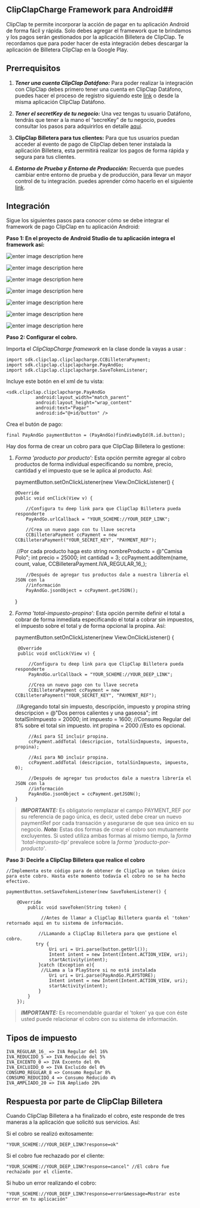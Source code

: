 
## ClipClapCharge Framework  para Android##

ClipClap te permite incorporar la acción de pagar en tu aplicación Android de forma fácil y rápida. Solo debes agregar el framework que te brindamos y los pagos serán gestionados por la aplicación Billetera de ClipClap.
Te recordamos que para poder hacer de esta integración debes descargar la aplicación de Billetera ClipClap en la Google Play.

## Prerrequisitos ##

 1. ***Tener una cuenta ClipClap Datáfono:***
Para poder realizar la integración con ClipClap debes primero tener una cuenta en ClipClap Datáfono, puedes hacer el proceso de registro siguiendo este [link](https://clipclap.co/datafono/dashboard/php/views/login.php) o desde la misma aplicación ClipClap Datáfono.

 2. ***Tener el secretKey de tu negocio:***
Una vez tengas tu usuario Datáfono, tendrás que tener a la mano el “secreKey” de tu negocio, puedes consultar los pasos para adquirirlos en detalle [aquí](https://clipclap.co/datafono/dashboard/php/views/settings.php).

 3. **ClipClap Billetera para tus clientes:**
Para que tus usuarios puedan acceder al evento de pago de ClipClap deben tener instalada la aplicación Billetera, esta permitirá realizar los pagos de forma rápida y segura para tus clientes.

 4. ***Entorno de Prueba y Entorno de Producción:***
Recuerda que puedes cambiar entre entorno de prueba y de producción, para llevar un mayor control de tu integración. puedes aprender cómo hacerlo en el siguiente [link](https://clipclap.co/datafono/dashboard/php/views/settings.php).


## Integración ##

Sigue los siguientes pasos para conocer cómo se debe integrar el framework de pago ClipClap en tu aplicación Android:

**Paso 1: En el proyecto de Android Studio de tu aplicación integra el framework así:**

![enter image description here](http://www.clipclap.co/docs/tutorials/android/img/1.png)

![enter image description here](http://www.clipclap.co/docs/tutorials/android/img/2.png)

![enter image description here](http://www.clipclap.co/docs/tutorials/android/img/3.png)

![enter image description here](http://www.clipclap.co/docs/tutorials/android/img/4.png)

![enter image description here](http://www.clipclap.co/docs/tutorials/android/img/5.png)

![enter image description here](http://www.clipclap.co/docs/tutorials/android/img/6.png)

![enter image description here](http://www.clipclap.co/docs/tutorials/android/img/7.png)


**Paso 2: Configurar el cobro.**

Importa el *ClipClapCharge framework* en la clase donde la vayas a usar :

    import sdk.clipclap.clipclapcharge.CCBilleteraPayment;
    import sdk.clipclap.clipclapcharge.PayAndGo;
    import sdk.clipclap.clipclapcharge.SaveTokenListener;

Incluye este botón en el xml de tu vista:

    <sdk.clipclap.clipclapcharge.PayAndGo
               android:layout_width="match_parent"
               android:layout_height="wrap_content"
               android:text="Pagar"
               android:id="@+id/button" />

Crea el butón de pago:

	final PayAndGo paymentButton = (PayAndGo)findViewById(R.id.button);

Hay dos forma de crear un cobro para que ClipClap Billetera lo gestione:

 1) *Forma 'producto por producto':* Esta opción permite agregar al cobro productos de forma individual especificando su nombre, precio, cantidad y el impuesto que se le aplica al producto. Así:

    paymentButton.setOnClickListener(new View.OnClickListener() {

	    @Override
	    public void onClick(View v) {

			//Configura tu deep link para que ClipClap Billetera pueda responderte
            PayAndGo.urlCallback = "YOUR_SCHEME://YOUR_DEEP_LINK";

            //Crea un nuevo pago con tu llave secreta
			CCBilleteraPayment ccPayment = new CCBilleteraPayment("YOUR_SECRET_KEY", "PAYMENT_REF");
    ​
			//Por cada producto haga esto
		    string nombreProducto = @"Camisa Polo";
		    int precio = 25000;
		    int cantidad = 3;
            ccPayment.addItem(name, count, value, CCBilleteraPayment.IVA_REGULAR_16_);

			//Después de agregar tus productos dale a nuestra librería el JSON con la
			//información
			PayAndGo.jsonObject = ccPayment.getJSON();
	   }

2) *Forma 'total-impuesto-propina':* Esta opción permite definir el total a cobrar de forma inmediata especificando el total a cobrar sin impuestos, el impuesto sobre el total y de forma opcional la propina. Así:

	paymentButton.setOnClickListener(new View.OnClickListener() {

	    @Override
	    public void onClick(View v) {

			//Configura tu deep link para que ClipClap Billetera pueda responderte
            PayAndGo.urlCallback = "YOUR_SCHEME://YOUR_DEEP_LINK";

            //Crea un nuevo pago con tu llave secreta
			CCBilleteraPayment ccPayment = new CCBilleteraPayment("YOUR_SECRET_KEY", "PAYMENT_REF");
    ​
		    //Agregando total sin impuesto, descripción, impuesto y propina
			string descripcion = @"Dos perros calientes y una gaseosa";
		    int totalSinImpuesto = 20000;
		    int impuesto = 1600; //Consumo Regular del 8% sobre el total sin impuesto.
		    int propina = 2000   //Esto es opcional.

			//Así para SI incluir propina.
		    ccPayment.addTotal (descripcion, totalSinImpuesto, impuesto, propina);

		    //Así para NO incluir propina.
		    ccPayment.addTotal (descripcion, totalSinImpuesto, impuesto, 0);

			//Después de agregar tus productos dale a nuestra librería el JSON con la
			//información
			PayAndGo.jsonObject = ccPayment.getJSON();
	   }
> ***IMPORTANTE:*** Es obligatorio remplazar el campo PAYMENT_REF por su referencia de pago única, es decir, usted debe crear un nuevo paymentRef por cada transación y asegurarse de que sea único en su negocio.
> ***Nota:*** Estas dos formas de crear el cobro son mutuamente excluyentes. Si usted utiliza ambas formas al mismo tiempo, la *forma 'total-impuesto-tip'* prevalece sobre la *forma 'producto-por-producto'*.

**Paso 3: Decirle a ClipClap Billetera que realice el cobro**

	//Implementa este código para de obtener de ClipClap un token único para este cobro. Hasta este momento todavía el cobro no se ha hecho efectivo.

	paymentButton.setSaveTokenListener(new SaveTokenListener() {

	    @Override
		    public void saveToken(String token) {

	             //Antes de llamar a ClipClap Billetera guarda el 'token' retornado aquí en tu sistema de información.

                //LLamando a ClipClap Billetera para que gestione el cobro.
               try {
                    Uri uri = Uri.parse(button.getUrl());
                    Intent intent = new Intent(Intent.ACTION_VIEW, uri);
                    startActivity(intent);
                }catch (Exception e){
                 //LLama a la PlayStore si no está instalada
                    Uri uri = Uri.parse(PayAndGo.PLAYSTORE);
                    Intent intent = new Intent(Intent.ACTION_VIEW, uri);
                    startActivity(intent);
                }
            }
        });

> ***IMPORTANTE:*** Es recomendable guardar el 'token' ya que con éste usted puede relacionar el cobro con su sistema de información.


## Tipos de impuesto ##

    IVA_REGULAR_16_ => IVA Regular del 16%
    IVA_REDUCIDO_5 => IVA Reducido del 5%
    IVA_EXCENTO_0 => IVA Excento del 0%
    IVA_EXCLUIDO_0 => IVA Excluído del 0%
    CONSUMO_REGULAR_8 => Consumo Regular 8%
    CONSUMO_REDUCIDO_4 => Consumo Reducido 4%
    IVA_AMPLIADO_20 => IVA Ampliado 20%

## Respuesta por parte de ClipClap Billetera ##

Cuando ClipClap Billetera a ha finalizado el cobro, este responde de tres maneras a la aplicación que solicitó sus servicios. Así:

Si el cobro se realizó exitosamente:

    "YOUR_SCHEME://YOUR_DEEP_LINK?response=ok"

Si el cobro fue rechazado por el cliente:

    "YOUR_SCHEME://YOUR_DEEP_LINK?response=cancel" //El cobro fue rechazado por el cliente.

Si hubo un error realizando el cobro:

    "YOUR_SCHEME://YOUR_DEEP_LINK?response=error&message=Mostrar este error en tu aplicación"




